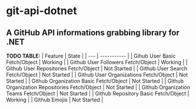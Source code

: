 # git-api-dotnet
## A GitHub API informations grabbing library for .NET
**TODO TABLE:**
| Feature | State |
| --- | ----------- |
| Gihub User Basic Fetch/Object | Working |
| Github User Followers Fetch/Object | Working |
| Github User Repositories Fetch/Object | Not Started |
| Github User Search Fetch/Object | Not Started |
| Github User Organizations Fetch/Object | Not Started |
| Github Organization Basic Fetch/Object | Not Started |
| Github Organization Repositories Fetch/Object | Not Started |
| Github Organization Teams Fetch/Object | Not Started |
| Github Repository Basic Fetch/Object | Working |
| Github Emojis | Not Started |
